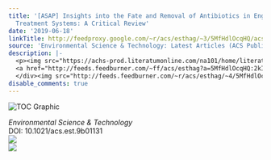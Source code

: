 ```yaml
---
title: '[ASAP] Insights into the Fate and Removal of Antibiotics in Engineered Biological
  Treatment Systems: A Critical Review'
date: '2019-06-18'
linkTitle: http://feedproxy.google.com/~r/acs/esthag/~3/5MfHdlOcqHQ/acs.est.9b01131
source: 'Environmental Science & Technology: Latest Articles (ACS Publications)'
description: |-
  <p><img src="https://achs-prod.literatumonline.com/na101/home/literatum/publisher/achs/journals/content/esthag/0/esthag.ahead-of-print/acs.est.9b01131/20190618/images/medium/es-2019-01131d_0006.gif" alt="TOC Graphic"/></p><div><cite>Environmental Science & Technology</cite></div><div>DOI: 10.1021/acs.est.9b01131</div><div class="feedflare">
  <a href="http://feeds.feedburner.com/~ff/acs/esthag?a=5MfHdlOcqHQ:2kIPxLjjex8:yIl2AUoC8zA"><img src="http://feeds.feedburner.com/~ff/acs/esthag?d=yIl2AUoC8zA" border="0"></img></a>
  </div><img src="http://feeds.feedburner.com/~r/acs/esthag/~4/5MfHdlOcqHQ" ...
disable_comments: true
---
```

<p><img src="https://achs-prod.literatumonline.com/na101/home/literatum/publisher/achs/journals/content/esthag/0/esthag.ahead-of-print/acs.est.9b01131/20190618/images/medium/es-2019-01131d_0006.gif" alt="TOC Graphic"/></p><div><cite>Environmental Science & Technology</cite></div><div>DOI: 10.1021/acs.est.9b01131</div><div class="feedflare">
<a href="http://feeds.feedburner.com/~ff/acs/esthag?a=5MfHdlOcqHQ:2kIPxLjjex8:yIl2AUoC8zA"><img src="http://feeds.feedburner.com/~ff/acs/esthag?d=yIl2AUoC8zA" border="0"></img></a>
</div><img src="http://feeds.feedburner.com/~r/acs/esthag/~4/5MfHdlOcqHQ" ...